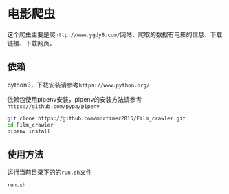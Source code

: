 # 电影爬虫

这个爬虫主要是爬`http://www.ygdy8.com/`网站，爬取的数据有电影的信息、下载链接、下载网页。

## 依赖

python3，下载安装请参考`https://www.python.org/`

依赖包使用pipenv安装，pipenv的安装方法请参考`https://github.com/pypa/pipenv`

```bash
git clone https://github.com/mortimer2015/Film_crawler.git
cd Film_crawler
pipenv install
```

## 使用方法

运行当前目录下的的`run.sh`文件

```bash
run.sh
```
